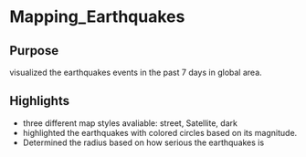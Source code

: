 # Mapping_Earthquakes

## Purpose 

visualized the earthquakes events in the past 7 days in global area. 

## Highlights

- three different map styles avaliable: street, Satellite, dark 
- highlighted the earthquakes with colored circles based on its magnitude. 
- Determined the radius based on how serious the earthquakes is
